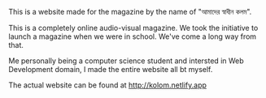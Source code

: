 This is a website made for the magazine by the name of "আমাদের স্বাধীন কলম".

This is a completely online audio-visual magazine. We took the initiative to launch a magazine when we were in school. We've come a long way from that.

Me personally being a computer science student and intersted in Web Development domain, I made the entire website all bt myself.

The actual website can be found at http://kolom.netlify.app

